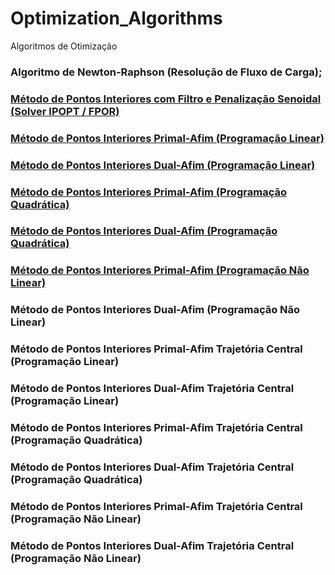 # Optimization_Algorithms
Algoritmos de Otimização


### Algoritmo de Newton-Raphson (Resolução de Fluxo de Carga);

### [Método de Pontos Interiores com Filtro e Penalização Senoidal (Solver IPOPT / FPOR)](https://github.com/rafaelpavan95/Optimization_Algorithms/blob/main/Otimiza%C3%A7%C3%A3o%20e%20M%C3%A9todo%20de%20Pontos%20Interiores%20-%20Penaliza%C3%A7%C3%A3o%20Senoidal.ipynb)

### [Método de Pontos Interiores Primal-Afim (Programação Linear)](https://github.com/rafaelpavan95/Optimization_Algorithms/blob/main/Primal_Afim_Linear.m)

### [Método de Pontos Interiores Dual-Afim (Programação Linear)](https://github.com/rafaelpavan95/Optimization_Algorithms/blob/main/Dual_Afim_Linear.m)

### [Método de Pontos Interiores Primal-Afim (Programação Quadrática)](https://github.com/rafaelpavan95/Optimization_Algorithms/blob/main/Primal_Afim_PPQ.m)

### [Método de Pontos Interiores Dual-Afim (Programação Quadrática)](https://github.com/rafaelpavan95/Optimization_Algorithms/blob/main/Dual_Afim_PPQ.m)

### [Método de Pontos Interiores Primal-Afim (Programação Não Linear)](https://github.com/rafaelpavan95/Optimization_Algorithms/blob/main/Primal_Afim_NaoLinear.m)

### Método de Pontos Interiores Dual-Afim (Programação Não Linear)

### Método de Pontos Interiores Primal-Afim Trajetória Central (Programação Linear)

### Método de Pontos Interiores Dual-Afim Trajetória Central (Programação Linear)

### Método de Pontos Interiores Primal-Afim Trajetória Central (Programação Quadrática)

### Método de Pontos Interiores Dual-Afim Trajetória Central (Programação Quadrática)

### Método de Pontos Interiores Primal-Afim Trajetória Central (Programação Não Linear)

### Método de Pontos Interiores Dual-Afim Trajetória Central (Programação Não Linear)

